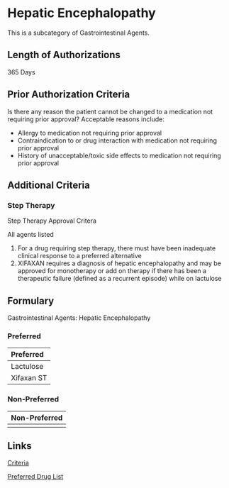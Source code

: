 # Hepatic Encephalopathy

This is a subcategory of Gastrointestinal Agents.

## Length of Authorizations

365 Days

## Prior Authorization Criteria

Is there any reason the patient cannot be changed to a medication not requiring prior approval? Acceptable reasons include:

-   Allergy to medication not requiring prior approval
-   Contraindication to or drug interaction with medication not requiring prior approval
-   History of unacceptable/toxic side effects to medication not requiring prior approval

## Additional Criteria

### Step Therapy

Step Therapy Approval Critera

All agents listed

1.  For a drug requiring step therapy, there must have been inadequate clinical response to a preferred alternative
2.  XIFAXAN requires a diagnosis of hepatic encephalopathy and may be approved for monotherapy or add on therapy if there has been a therapeutic failure (defined as a recurrent episode) while on lactulose

## Formulary

Gastrointestinal Agents: Hepatic Encephalopathy

### Preferred

| Preferred  |
| :--------- |
| Lactulose  |
| Xifaxan ST |

### Non-Preferred

| Non-Preferred |
| :------------ |
|               |

## Links

[Criteria](https://pharmacy.medicaid.ohio.gov/sites/default/files/20221001_UPDL_Criteria_APPROVED.pdf#page=62)

[Preferred Drug List](https://pharmacy.medicaid.ohio.gov/sites/default/files/20221001_UPDL_APPROVED_.pdf#page=23)
